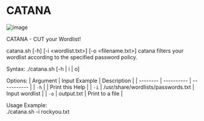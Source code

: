 # CATANA

![image](https://user-images.githubusercontent.com/83867734/159940530-a1cff404-057f-4bb1-9588-5653549eebd2.png)

CATANA - CUT your Wordlist!

catana.sh [-h] [-i <wordlist.txt>] [-o <filename.txt>]
catana filters your wordlist according to the specified password policy.

Syntax: ./catana.sh [-h | i | o]

Options:
| Argument | Input Example | Description |
| -------- | ---------- | ----------- |
| `-h` | | Print this Help |
| `-i` | /usr/share/wordlists/passwords.txt | Input wordlist |
| `-o` | output.txt | Print to a file |

Usage Example:\
./catana.sh -i rockyou.txt
